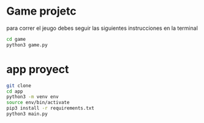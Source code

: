 # Game projetc

para correr el jeugo debes seguir las siguientes instrucciones en la terminal

```sh
cd game
python3 game.py
```

# app proyect 

```sh
git clone
cd app
python3 -m venv env
source env/bin/activate
pip3 install -r requirements.txt
python3 main.py
```
